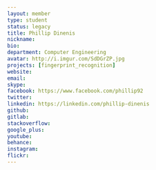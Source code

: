 ```yaml
---
layout: member
type: student
status: legacy
title: Phillip Dinenis
nickname:
bio:
department: Computer Engineering
avatar: http://i.imgur.com/SdDGrZP.jpg
projects: [fingerprint_recognition]
website:
email:
skype:
facebook: https://www.facebook.com/phillip92
twitter:
linkedin: https://linkedin.com/phillip-dinenis
github:
gitlab:
stackoverflow:
google_plus:
youtube:
behance:
instagram:
flickr:
---
```

